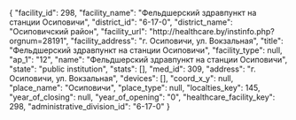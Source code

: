 {
    "facility_id": 298,
    "facility_name": "Фельдшерский здравпункт на станции Осиповичи",
    "district_id": "6-17-0",
    "district_name": "Осиповичский район",
    "facility_url": "http:\/\/healthcare.by\/instinfo.php?orgnum=28191",
    "facility_address": "г. Осиповичи, ул. Вокзальная",
    "title": "Фельдшерский здравпункт на станции Осиповичи",
    "facility_type": null,
    "ap_1": "12",
    "name": "Фельдшерский здравпункт на станции Осиповичи",
    "state": "public institution",
    "stats": [],
    "med_id": 309,
    "address": "г. Осиповичи, ул. Вокзальная",
    "devices": [],
    "coord_x_y": null,
    "place_name": "Осиповичи",
    "place_type": null,
    "localties_key": 145,
    "year_of_closing": null,
    "year_of_opening": "0",
    "healthcare_facility_key": 298,
    "administrative_division_id": "6-17-0"
}